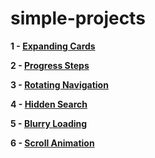 # simple-projects

**1 - [Expanding Cards](https://sviut.github.io/simple-projects/01-Expanding%20Cards/index.html)**

**2 - [Progress Steps](https://sviut.github.io/simple-projects/02-Progress%20Steps/index.html)**

**3 - [Rotating Navigation](https://sviut.github.io/simple-projects/03-Rotating%20Navigation/index.html)**

**4 - [Hidden Search](https://sviut.github.io/simple-projects/04-Hidden%20Search/index.html)**

**5 - [Blurry Loading](https://sviut.github.io/simple-projects/05-Blurry%20Loading/index.html)**

**6 - [Scroll Animation](https://sviut.github.io/simple-projects/05-Scroll%20Animation/index.html)**
